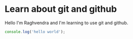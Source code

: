 # Learn about git and github

Hello I'm Raghvendra and I'm learning to use git and github.

```javascript
console.log('hello world');

```